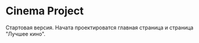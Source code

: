 # Cinema Project
Стартовая версия. Начата проектироватся главная страница и страница "Лучшее кино".

